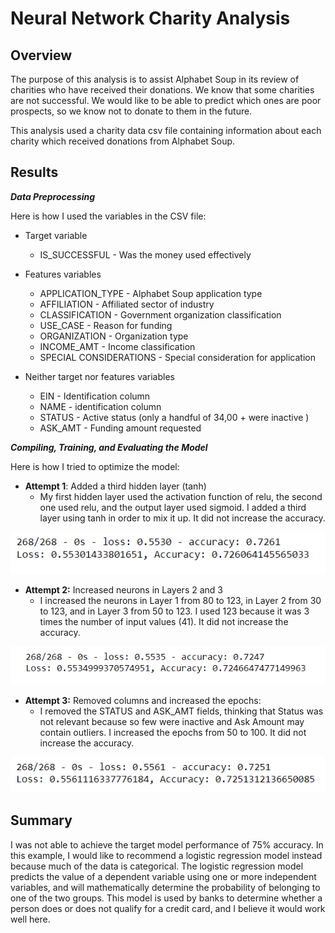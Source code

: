 # Neural Network Charity Analysis

## Overview
The purpose of this analysis is to assist Alphabet Soup in its review of charities who have received their donations. We know that some charities are not successful. We would like to be able to predict which ones are poor prospects, so we know not to donate to them in the future.

This analysis used a charity data csv file containing information about each charity which received donations from Alphabet Soup.

## Results
***Data Preprocessing*** 

Here is how I used the variables in the CSV file:

- Target variable
	- IS_SUCCESSFUL - Was the money used effectively

- Features variables
  - APPLICATION_TYPE - Alphabet Soup application type
  - AFFILIATION - Affiliated sector of industry
  - CLASSIFICATION - Government organization classification
  - USE_CASE - Reason for funding
  - ORGANIZATION - Organization type
  - INCOME_AMT - Income classification
  - SPECIAL CONSIDERATIONS - Special consideration for application

- Neither target nor features variables
	- EIN - Identification column
	- NAME - identification column
	- STATUS - Active status (only a handful of 34,00 + were inactive )
	- ASK_AMT - Funding amount requested

***Compiling, Training, and Evaluating the Model***

Here is how I tried to optimize the model:

- **Attempt 1**: Added a third hidden layer (tanh)
  - My first hidden layer used the activation function of relu, the second one used relu, and the output layer used sigmoid. I added a third layer using tanh in order to mix it up. It did not increase the accuracy.

![](./Resources/pic2.png)  

- **Attempt 2:** Increased neurons in Layers 2 and 3
  - I increased the neurons in Layer 1 from 80 to 123, in Layer 2 from 30 to 123, and in Layer 3 from 50 to 123. I used 123 because it was 3 times the number of input values (41). It did not increase the accuracy.

![](./Resources/pic3.png)  

- **Attempt 3:** Removed columns and increased the epochs:
  - I removed the STATUS and ASK_AMT fields, thinking that Status was not relevant because so few were inactive and Ask Amount may contain outliers. I increased the epochs from 50 to 100. It did not increase the accuracy.

![](./Resources/pic4.png)  


## Summary
I was not able to achieve the target model performance of 75% accuracy. In this example, I would like to recommend a logistic regression model instead because much of the data is categorical. The logistic regression model predicts the value of a dependent variable using one or more independent variables, and will mathematically determine the probability of belonging to one of the two groups. This model is used by banks to determine whether a person does or does not qualify for a credit card, and I believe it would work well here.
